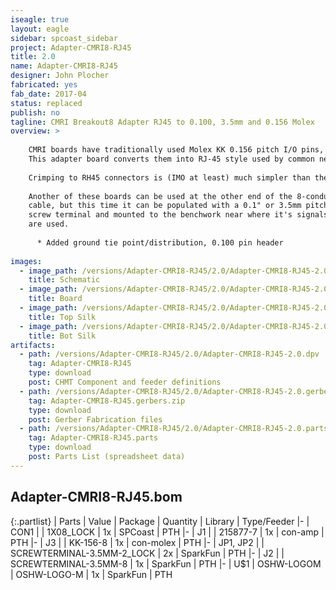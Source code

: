 ```yaml
---
iseagle: true
layout: eagle
sidebar: spcoast_sidebar
project: Adapter-CMRI8-RJ45
title: 2.0
name: Adapter-CMRI8-RJ45
designer: John Plocher
fabricated: yes
fab_date: 2017-04
status: replaced
publish: no
tagline: CMRI Breakout8 Adapter RJ45 to 0.100, 3.5mm and 0.156 Molex
overview: >
    
    CMRI boards have traditionally used Molex KK 0.156 pitch I/O pins, which required crimping matching connectors onto layout wiring.
    This adapter board converts them into RJ-45 style used by common network cables.
    
    Crimping to RH45 connectors is (IMO at least) much simpler than the alternative.
    
    Another of these boards can be used at the other end of the 8-conductor
    cable, but this time it can be populated with a 0.1" or 3.5mm pitch
    screw terminal and mounted to the benchwork near where it's signals
    are used.
    
      * Added ground tie point/distribution, 0.100 pin header
    
images:
  - image_path: /versions/Adapter-CMRI8-RJ45/2.0/Adapter-CMRI8-RJ45-2.0.sch.png
    title: Schematic
  - image_path: /versions/Adapter-CMRI8-RJ45/2.0/Adapter-CMRI8-RJ45-2.0.brd.png
    title: Board
  - image_path: /versions/Adapter-CMRI8-RJ45/2.0/Adapter-CMRI8-RJ45-2.0.top.brd.png
    title: Top Silk
  - image_path: /versions/Adapter-CMRI8-RJ45/2.0/Adapter-CMRI8-RJ45-2.0.bot.brd.png
    title: Bot Silk
artifacts:
  - path: /versions/Adapter-CMRI8-RJ45/2.0/Adapter-CMRI8-RJ45-2.0.dpv
    tag: Adapter-CMRI8-RJ45
    type: download
    post: CHMT Component and feeder definitions
  - path: /versions/Adapter-CMRI8-RJ45/2.0/Adapter-CMRI8-RJ45-2.0.gerbers.zip
    tag: Adapter-CMRI8-RJ45.gerbers.zip
    type: download
    post: Gerber Fabrication files
  - path: /versions/Adapter-CMRI8-RJ45/2.0/Adapter-CMRI8-RJ45-2.0.parts.csv
    tag: Adapter-CMRI8-RJ45.parts
    type: download
    post: Parts List (spreadsheet data)
---
```


## Adapter-CMRI8-RJ45.bom

{:.partlist}
| Parts | Value | Package | Quantity | Library | Type/Feeder
|-
| CON1 |  | 1X08_LOCK | 1x | SPCoast | PTH
|-
| J1 |  | 215877-7 | 1x | con-amp | PTH
|-
| J3 |  | KK-156-8 | 1x | con-molex | PTH
|-
| JP1, JP2 |  | SCREWTERMINAL-3.5MM-2_LOCK | 2x | SparkFun | PTH
|-
| J2 |  | SCREWTERMINAL-3.5MM-8 | 1x | SparkFun | PTH
|-
| U$1 | OSHW-LOGOM | OSHW-LOGO-M | 1x | SparkFun | PTH
